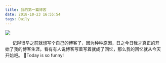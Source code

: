 ```yaml
---
title: 我的第一篇博客
date: 2018-10-23 16:55:54
tags: Daily
---
```

![](http://source.nfwys.com/test.jpg)
 
&nbsp;&nbsp;&nbsp;&nbsp;&nbsp;&nbsp;记得很早之前就想写个自己的博客了，因为种种原因，日之今日我才真正的开始了我的博客生涯。看有有人说博客写着写着就成了回忆，那么我的回忆就从今天开始吧。
Today is so funny!
